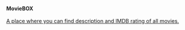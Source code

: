 **MovieBOX**<br/><u><br/>
A place where you can find description and IMDB rating of all movies.  




